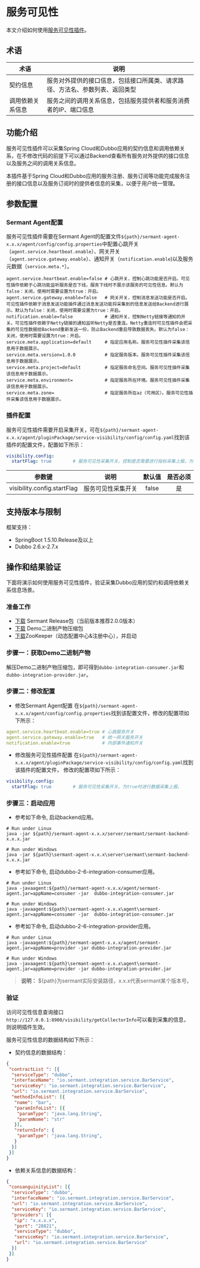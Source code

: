 # 服务可见性

本文介绍如何使用[服务可见性插件](https://github.com/sermant-io/Sermant/tree/develop/sermant-plugins/sermant-service-visibility)。

## 术语

| 术语     | 说明                                     |
|--------|----------------------------------------|
| 契约信息   | 服务对外提供的接口信息，包括接口所属类、请求路径、方法名、参数列表、返回类型 |
| 调用依赖关系信息 | 服务之间的调用关系信息，包括服务提供者和服务消费者的IP、端口信息     |

## 功能介绍

服务可见性插件可以采集Spring Cloud和Dubbo应用的契约信息和调用依赖关系，在不修改代码的前提下可以通过Backend查看所有服务对外提供的接口信息以及服务之间的调用关系信息。

本插件基于Spring Cloud和Dubbo应用的服务注册、服务订阅等功能完成服务注册的接口信息以及服务订阅时的提供者信息的采集，以便于用户统一管理。

## 参数配置

### Sermant Agent配置

服务可见性插件需要在Sermant Agent的配置文件`${path}/sermant-agent-x.x.x/agent/config/config.properties`中配置心跳开关（`agent.service.heartbeat.enable`）、网关开关（`agent.service.gateway.enable`）、通知开关（`notification.enable`)以及服务元数据（`service.meta.*`）。

```properties
agent.service.heartbeat.enable=false # 心跳开关，控制心跳功能是否开启。可见性插件依赖于心跳功能监听服务是否下线，服务下线时不展示该服务的可见性信息。默认为false：关闭，使用时需要设置为true：开启。
agent.service.gateway.enable=false   # 网关开关，控制消息发送功能是否开启。可见性插件依赖于消息发送功能插件通过消息发送功能将采集到的信息发送给Backend进行展示。默认为false：关闭，使用时需要设置为true：开启。
notification.enable=false            # 通知开关，控制Netty链接等通知的开关。可见性插件依赖于Netty链接的通知监听Netty是否重连。Netty重连时可见性插件会把采集的可见性数据给Backend重新发送一份，防止Backend重启导致数据丢失。默认为false：关闭，使用时需要设置为true：开启。
service.meta.application=default     # 指定应用名称。服务可见性插件采集该信息用于数据展示。
service.meta.version=1.0.0           # 指定服务版本。服务可见性插件采集该信息用于数据展示。
service.meta.project=default         # 指定服务命名空间。服务可见性插件采集该信息用于数据展示。
service.meta.environment=            # 指定服务所在环境。服务可见性插件采集该信息用于数据展示。
service.meta.zone=                   # 指定服务所在az（可用区）。服务可见性插件采集该信息用于数据展示。
```

### 插件配置

服务可见性插件需要开启采集开关，可在`${path}/sermant-agent-x.x.x/agent/pluginPackage/service-visibility/config/config.yaml`找到该插件的配置文件，配置如下所示：

```yaml
visibility.config:
  startFlag: true        # 服务可见性采集开关。控制是否需要进行指标采集上报。为true时插件进行数据采集上报，为false时则不进行数据采集上报。
```

|             参数键             |    说明     |  默认值  | 是否必须 |
|:---------------------------:|:---------:|:-----:|:----:|
| visibility.config.startFlag | 服务可见性采集开关 | false |  是   |

## 支持版本与限制

框架支持：

- SpringBoot 1.5.10.Release及以上
- Dubbo 2.6.x-2.7.x

## 操作和结果验证

下面将演示如何使用服务可见性插件，验证采集Dubbo应用的契约和调用依赖关系信息场景。

### 准备工作

- [下载](https://github.com/sermant-io/Sermant/releases/download/v2.0.0/sermant-2.0.0.tar.gz) Sermant Release包（当前版本推荐2.0.0版本）
- [下载](https://github.com/sermant-io/Sermant-examples/releases/download/v2.0.0/sermant-examples-visibility-demo-2.0.0.tar.gz) Demo二进制产物压缩包
- [下载](https://zookeeper.apache.org/releases.html#download)ZooKeeper（动态配置中心&注册中心），并启动

### 步骤一：获取Demo二进制产物

解压Demo二进制产物压缩包，即可得到`dubbo-integration-consumer.jar`和`dubbo-integration-provider.jar`。

### 步骤二：修改配置

- 修改Sermant Agent配置
在`${path}/sermant-agent-x.x.x/agent/config/config.properties`找到该配置文件，修改的配置项如下所示：

```yaml
agent.service.heartbeat.enable=true # 心跳服务开关
agent.service.gateway.enable=true   # 统一网关服务开关
notification.enable=true            # 内部事件通知开关
```

- 修改服务可见性插件配置
在`${path}/sermant-agent-x.x.x/agent/pluginPackage/service-visibility/config/config.yaml`找到该插件的配置文件， 修改的配置项如下所示：

```yaml
visibility.config:
  startFlag: true        # 服务可见性采集开关。为true时进行数据采集上报。
```

### 步骤三：启动应用

- 参考如下命令, 启动backend应用。

```shell
# Run under Linux
java -jar ${path}/sermant-agent-x.x.x/server/sermant/sermant-backend-x.x.x.jar
```

```shell
# Run under Windows
java -jar ${path}\sermant-agent-x.x.x\server\sermant\sermant-backend-x.x.x.jar
```

- 参考如下命令, 启动dubbo-2-6-integration-consumer应用。

```shell
# Run under Linux
java -javaagent:${path}/sermant-agent-x.x.x/agent/sermant-agent.jar=appName=consumer -jar  dubbo-integration-consumer.jar
```

```shell
# Run under Windows
java -javaagent:${path}\sermant-agent-x.x.x\agent\sermant-agent.jar=appName=consumer -jar  dubbo-integration-consumer.jar
```

- 参考如下命令, 启动dubbo-2-6-integration-provider应用。

```shell
# Run under Linux
java -javaagent:${path}/sermant-agent-x.x.x/agent/sermant-agent.jar=appName=provider -jar dubbo-integration-provider.jar
```

```shell
# Run under Windows
java -javaagent:${path}\sermant-agent-x.x.x\agent\sermant-agent.jar=appName=provider -jar dubbo-integration-provider.jar
```

> **说明：** ${path}为sermant实际安装路径，x.x.x代表sermant某个版本号。

### 验证

访问可见性信息查询接口`http://127.0.0.1:8900/visibility/getCollectorInfo`可以看到采集的信息，则说明插件生效。

服务可见性信息的数据结构如下所示：

- 契约信息的数据结构：

```json
{
 "contractList ": [{
  "serviceType": "dubbo",
  "interfaceName": "io.sermant.integration.service.BarService",
  "serviceKey": "io.sermant.integration.service.BarService",
  "url": "io.sermant.integration.service.BarService",
  "methodInfoList": [{
   "name": "bar",
   "paramInfoList": [{
    "paramType": "java.lang.String",
    "paramName": "str"
   }],
   "returnInfo": {
    "paramType": "java.lang.String",
   }
  }]
 }]
}
```

- 依赖关系信息的数据结构：

```json
{
 "consanguinityList": [{
  "serviceType": "dubbo",
  "interfaceName": "io.sermant.integration.service.BarService",
  "url": "io.sermant.integration.service.BarService",
  "serviceKey": "io.sermant.integration.service.BarService",
  "providers": [{
   "ip": "x.x.x.x",
   "port": "28821",
   "serviceType": "dubbo",
   "serviceKey": "io.sermant.integration.service.BarService",
   "url": "io.sermant.integration.service.BarService"
  }]
 }]
}
```
